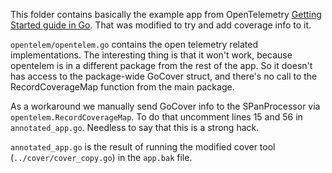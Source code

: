 This folder contains basically the example app from OpenTelemetry [Getting Started guide in Go](https://opentelemetry.io/docs/instrumentation/go/getting-started/).
That was modified to try and add coverage info to it.

`opentelem/opentelem.go` contains the open telemetry related implementations.
The interesting thing is that it won't work, because opentelem is in a different package from the rest of the app.
So it doesn't has access to the package-wide GoCover struct, and there's no call to the RecordCoverageMap function from the main package.

As a workaround we manually send GoCover info to the SPanProcessor via `opentelem.RecordCoverageMap`. To do that uncomment lines 15 and 56 in `annotated_app.go`.
Needless to say that this is a strong hack.

`annotated_app.go` is the result of running the modified cover tool (`../cover/cover_copy.go`) in the `app.bak` file.